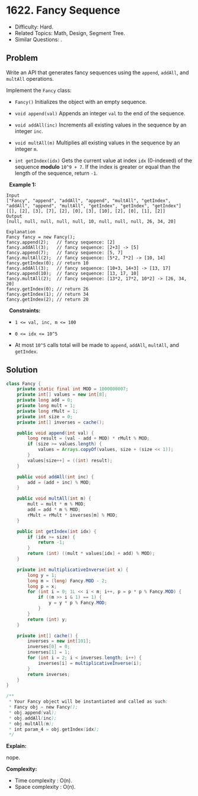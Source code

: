 # 1622. Fancy Sequence

- Difficulty: Hard.
- Related Topics: Math, Design, Segment Tree.
- Similar Questions: .

## Problem

Write an API that generates fancy sequences using the ```append```, ```addAll```, and ```multAll``` operations.

Implement the ```Fancy``` class:


	
- ```Fancy()``` Initializes the object with an empty sequence.
	
- ```void append(val)``` Appends an integer ```val``` to the end of the sequence.
	
- ```void addAll(inc)``` Increments all existing values in the sequence by an integer ```inc```.
	
- ```void multAll(m)``` Multiplies all existing values in the sequence by an integer ```m```.
	
- ```int getIndex(idx)``` Gets the current value at index ```idx``` (0-indexed) of the sequence **modulo** ```10^9 + 7```. If the index is greater or equal than the length of the sequence, return ```-1```.


 
**Example 1:**

```
Input
["Fancy", "append", "addAll", "append", "multAll", "getIndex", "addAll", "append", "multAll", "getIndex", "getIndex", "getIndex"]
[[], [2], [3], [7], [2], [0], [3], [10], [2], [0], [1], [2]]
Output
[null, null, null, null, null, 10, null, null, null, 26, 34, 20]

Explanation
Fancy fancy = new Fancy();
fancy.append(2);   // fancy sequence: [2]
fancy.addAll(3);   // fancy sequence: [2+3] -> [5]
fancy.append(7);   // fancy sequence: [5, 7]
fancy.multAll(2);  // fancy sequence: [5*2, 7*2] -> [10, 14]
fancy.getIndex(0); // return 10
fancy.addAll(3);   // fancy sequence: [10+3, 14+3] -> [13, 17]
fancy.append(10);  // fancy sequence: [13, 17, 10]
fancy.multAll(2);  // fancy sequence: [13*2, 17*2, 10*2] -> [26, 34, 20]
fancy.getIndex(0); // return 26
fancy.getIndex(1); // return 34
fancy.getIndex(2); // return 20
```

 
**Constraints:**


	
- ```1 <= val, inc, m <= 100```
	
- ```0 <= idx <= 10^5```
	
- At most ```10^5``` calls total will be made to ```append```, ```addAll```, ```multAll```, and ```getIndex```.



## Solution

```java
class Fancy {
    private static final int MOD = 1000000007;
    private int[] values = new int[8];
    private long add = 0;
    private long mult = 1;
    private long rMult = 1;
    private int size = 0;
    private int[] inverses = cache();

    public void append(int val) {
        long result = (val - add + MOD) * rMult % MOD;
        if (size >= values.length) {
            values = Arrays.copyOf(values, size + (size << 1));
        }
        values[size++] = ((int) result);
    }

    public void addAll(int inc) {
        add = (add + inc) % MOD;
    }

    public void multAll(int m) {
        mult = mult * m % MOD;
        add = add * m % MOD;
        rMult = rMult * inverses[m] % MOD;
    }

    public int getIndex(int idx) {
        if (idx >= size) {
            return -1;
        }
        return (int) ((mult * values[idx] + add) % MOD);
    }

    private int multiplicativeInverse(int x) {
        long y = 1;
        long m = (long) Fancy.MOD - 2;
        long p = x;
        for (int i = 0; 1L << i < m; i++, p = p * p % Fancy.MOD) {
            if ((m >> i & 1) == 1) {
                y = y * p % Fancy.MOD;
            }
        }
        return (int) y;
    }

    private int[] cache() {
        inverses = new int[101];
        inverses[0] = 0;
        inverses[1] = 1;
        for (int i = 2; i < inverses.length; i++) {
            inverses[i] = multiplicativeInverse(i);
        }
        return inverses;
    }
}

/**
 * Your Fancy object will be instantiated and called as such:
 * Fancy obj = new Fancy();
 * obj.append(val);
 * obj.addAll(inc);
 * obj.multAll(m);
 * int param_4 = obj.getIndex(idx);
 */
```

**Explain:**

nope.

**Complexity:**

* Time complexity : O(n).
* Space complexity : O(n).
